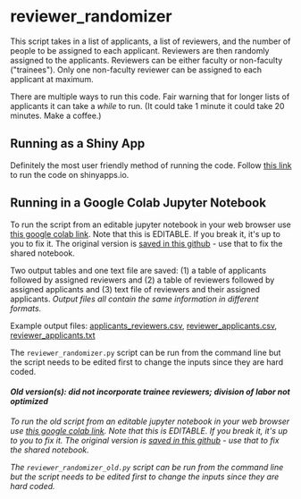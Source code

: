 # reviewer_randomizer

This script takes in a list of applicants, a list of reviewers, and the number of people to be assigned to each applicant. Reviewers are then randomly assigned to the applicants. Reviewers can be either faculty or non-faculty ("trainees"). Only one non-faculty reviewer can be assigned to each applicant at maximum. 

There are multiple ways to run this code. Fair warning that for longer lists of applicants it can take a *while* to run. (It could take 1 minute it could take 20 minutes. Make a coffee.)

## Running as a Shiny App

Definitely the most user friendly method of running the code. Follow [this link](https://jennifer-jahncke.shinyapps.io/reviewer_randomizer/) to run the code on shinyapps.io.

## Running in a Google Colab Jupyter Notebook

To run the script from an editable jupyter notebook in your web browser use [this google colab link](https://colab.research.google.com/drive/1BwNiAB5Pw-tr2n84-bI_EGcn1M7KSTvN). Note that this is EDITABLE. If you break it, it's up to you to fix it. The original version is [saved in this github](https://github.com/jnjahncke/reviewer_randomizer/blob/main/reviewer_randomizer_GoogleColab.ipynb) - use that to fix the shared notebook.

Two output tables and one text file are saved: (1) a table of applicants followed by assigned reviewers and (2) a table of reviewers followed by assigned applicants and (3) text file of reviewers and their assigned applicants. *Output files all contain the same information in different formats.* 

Example output files: [applicants_reviewers.csv](https://github.com/jnjahncke/reviewer_randomizer/blob/main/applicants_reviewers.csv), [reviewer_applicants.csv](https://github.com/jnjahncke/reviewer_randomizer/blob/main/reviewer_applicants.csv), [reviewer_applicants.txt](https://github.com/jnjahncke/reviewer_randomizer/blob/main/reviewer_applicants.txt)

The `reviewer_randomizer.py` script can be run from the command line but the script needs to be edited first to change the inputs since they are hard coded.

#### *Old version(s): did not incorporate trainee reviewers; division of labor not optimized*

*To run the old script from an editable jupyter notebook in your web browser use [this google colab link](https://colab.research.google.com/drive/17uKKnFAhS8MqKoNv1NC1AT_mjG3Ue4nh). Note that this is EDITABLE. If you break it, it's up to you to fix it. The original version is [saved in this github](https://github.com/jnjahncke/reviewer_randomizer/blob/main/reviewer_randomizer_GoogleColab_old.ipynb) - use that to fix the shared notebook.*

*The `reviewer_randomizer_old.py` script can be run from the command line but the script needs to be edited first to change the inputs since they are hard coded.*
